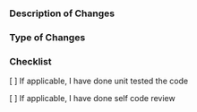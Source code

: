 ### Description of Changes

### Type of Changes

### Checklist

[ ] If applicable, I have done unit tested the code

[ ] If applicable, I have done self code review
